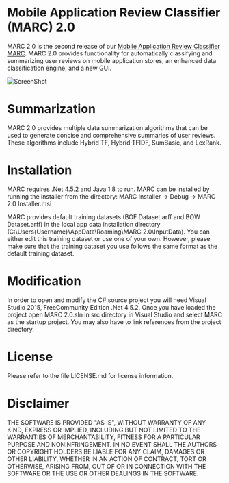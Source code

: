 # Mobile Application Review Classifier (MARC) 2.0


MARC 2.0 is the second release of our [Mobile Application Review Classifier MARC](https://github.com/seelprojects/MARC). MARC 2.0 provides functionality for automatically classifying and summarizing user reviews on mobile application stores, an enhanced data classification engine, and a new GUI.

![ScreenShot](https://github.com/seelprojects/MARC-2.0/blob/master/MARC%202.0/MARC.PNG)

# Summarization

MARC 2.0 provides multiple data summarization algorithms that can be used to generate concise and comprehensive summaries of user reviews. These algorithms include Hybrid TF, Hybrid TFIDF, SumBasic, and LexRank.

# Installation

MARC requires .Net 4.5.2 and Java 1.8 to run. MARC can be installed by running the installer from the directory: MARC Installer -> Debug -> MARC 2.0 Installer.msi

MARC provides default training datasets (BOF Dataset.arff and BOW Dataset.arff) in the local app data installation directory (C:\Users\{Username}\AppData\Roaming\MARC 2.0\InputData). You can either edit this training dataset or use one of your own. However, please make sure that the training dataset you use follows the same format as the default training dataset.

# Modification

In order to open and modify the C# source project you will need Visual Studio 2015, FreeCommunity Edition .Net 4.5.2. Once you have loaded the project open MARC 2.0.sln in src directory in Visual Studio and select MARC as the startup project. You may also have to link references from the project directory.

# License

Please refer to the file LICENSE.md for license information.

# Disclaimer

THE SOFTWARE IS PROVIDED "AS IS", WITHOUT WARRANTY OF ANY KIND, EXPRESS OR IMPLIED, INCLUDING BUT NOT LIMITED TO THE WARRANTIES OF MERCHANTABILITY, FITNESS FOR A PARTICULAR PURPOSE AND NONINFRINGEMENT. IN NO EVENT SHALL THE AUTHORS OR COPYRIGHT HOLDERS BE LIABLE FOR ANY CLAIM, DAMAGES OR OTHER LIABILITY, WHETHER IN AN ACTION OF CONTRACT, TORT OR OTHERWISE, ARISING FROM, OUT OF OR IN CONNECTION WITH THE SOFTWARE OR THE USE OR OTHER DEALINGS IN THE SOFTWARE.
